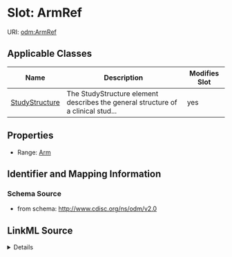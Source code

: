 # Slot: ArmRef

URI: [odm:ArmRef](http://www.cdisc.org/ns/odm/v2.0/ArmRef)



<!-- no inheritance hierarchy -->




## Applicable Classes

| Name | Description | Modifies Slot |
| --- | --- | --- |
[StudyStructure](StudyStructure.md) | The StudyStructure element describes the general structure of a clinical stud... |  yes  |







## Properties

* Range: [Arm](Arm.md)





## Identifier and Mapping Information







### Schema Source


* from schema: http://www.cdisc.org/ns/odm/v2.0




## LinkML Source

<details>
```yaml
name: ArmRef
from_schema: http://www.cdisc.org/ns/odm/v2.0
rank: 1000
identifier: false
alias: ArmRef
domain_of:
- StudyStructure
range: Arm

```
</details>